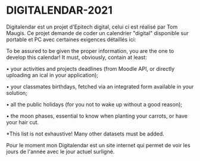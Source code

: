 # DIGITALENDAR-2021
Digitalendar est un projet d'Epitech digital, celui ci est réalisé par Tom Maugis.
Ce projet demande de coder un calendrier "digital" disponible sur portable et PC avec certaines exigences détaillés ici:

To be assured to be given the proper information, you are the one to develop this calendar!
It must, obviously, contain at least:


• your activities and projects deadlines (from Moodle API, or directly uploading an ical in your application);

• your classmates birthdays, fetched via an integrated form available in your solution;

• all the public holidays (for you not to wake up without a good reason);

• the moon phases, essential to know when planting your carrots, or have your hair cut.

*This list is not exhaustive! Many other datasets must be added.


Pour le moment mon Digitalendar est un site internet qui permet de voir les jours de l'année avec le jour actuel surligné.
